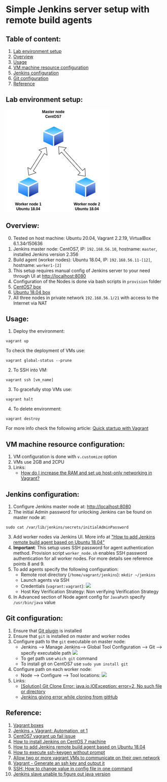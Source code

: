 # Simple Jenkins server setup with remote build agents

## Table of content:
1. [Lab environment setup](#lab-environment-setup)
2. [Overview](#overview)
3. [Usage](#usage)
4. [VM machine resource configuration](#vm-machine-resource-configuration)
5. [Jenkins configuration](#jenkins-configuration)
6. [Git configuration](#git-configuration)
7. [Reference](#reference)

## Lab environment setup:  
![](./img/jenkins-lab.png)

## Overview:
0. Tested on host machine: Ubuntu 20.04, Vagrant 2.2.19, VirtualBox 6.1.34r150636
1. Jenkins master node: CentOS7, IP: `192.168.56.10`, hostname: `master`, installed Jenkins version 2.356
2. Build agent (worker nodes): Ubuntu 18.04, IP: `192.168.56.11-[12]`, hostname: `worker1-[2]` 
3. This setup requires manual config of Jenkins server to your need through UI at [http://localhost:8080](http://localhost:8080)
4. Configuration of the Nodes is done via bash scripts in `provision` folder
5. [CentOS7 box](https://app.vagrantup.com/centos/boxes/7)
6. [Ubuntu 18.04 box](https://app.vagrantup.com/ubuntu/boxes/bionic64)
7. All three nodes in private network `192.168.56.1/21` with access to the Internet via NAT

## Usage:
1. Deploy the environment:
```shell
vagrant up
```
To check the deployment of VMs use:
```shell
vagrant global-status --prune
```
2. To SSH into VM:
```shell
vagrant ssh [vm_name]
```
3. To gracefully stop VMs use:
```shell
vagrant halt
```
4. To delete environment:
```shell
vagrant destroy
```
For more info check the following article: [Quick startup with Vagrant](https://brain2life.hashnode.dev/quick-startup-with-vagrant)

## VM machine resource configuration:
1. VM configuration is done with `v.customize` option
2. VMs use 2GB and 2CPU
2. Links:
    - [How do I increase the RAM and set up host-only networking in Vagrant?](https://stackoverflow.com/questions/12308149/how-do-i-increase-the-ram-and-set-up-host-only-networking-in-vagrant)

## Jenkins configuration:
1. Configure Jenkins master node at: [http://localhost:8080](http://localhost:8080)
2. The initial Admin password for unlocking Jenkins can be found on master node at:
```shell
sudo cat /var/lib/jenkins/secrets/initialAdminPassword
```
3. Add worker nodes via Jenkins UI. More info at ["How to add Jenkins remote build agent based on Ubuntu 18.04"](https://brain2life.hashnode.dev/how-to-add-jenkins-remote-build-agent-based-on-ubuntu-1804)
4. **Important**: This setup uses SSH password for agent authentication method. Provision script `worker_node.sh` enables SSH password authentication for all worker nodes. For more details see reference points 8 and 9.
5. To add agents specify the following configuration:
    - Remote root directory (`/home/vagrant/jenkins`): `mkdir ~/jenkins`
    - Launch agents via SSH
    - Credentials (`vagrant:vagrant`):
    ![](https://i.imgur.com/BGxszUM.png)
    - Host Key Verification Strategy: Non verifying Verification Strategy
6. In Advanced section of Node agent config for `JavaPath` specify `/usr/bin/java` value

## Git configuration:
1. Ensure that [Git plugin](https://plugins.jenkins.io/git/) is installed
2. Ensure that `git` is installed on master and worker nodes
3. Configure path to the `git` executable on master node:
    - Jenkins --> Manage Jenkins--> Global Tool Configuration --> Git --> specify executable path
    ![](https://i.imgur.com/3b9GS4O.png)
    - To get path use `which git` command
    - To install git on CentOS7 use `sudo yum install git`
4. Configure path on each worker node:
    - Node --> Configure --> Tool locations:
    ![](https://i.imgur.com/RoBqyK4.png)
5. Links:
    - [[Solution] Git Clone Error: java.io.IOException: error=2, No such file or directory](https://scriptcrunch.com/git-clone-error-java-io-ioexception/)
    - [Jenkins giving error while cloning from gitHub](https://stackoverflow.com/questions/12202078/jenkins-giving-error-while-cloning-from-github)

## Reference:
1. [Vagrant boxes](https://app.vagrantup.com/boxes/search)
2. [Jenkins + Vagrant: Automation, pt 1](https://faun.pub/jenkins-vagrant-automation-pt-1-adae0bdb69d6)
3. [CentOS7 vagrant up fail issue](https://github.com/dotless-de/vagrant-vbguest/issues/399)
4. [How to install Jenkins on CentOS 7 machine](https://brain2life.hashnode.dev/how-to-install-jenkins-on-centos-7-machine)
5. [How to add Jenkins remote build agent based on Ubuntu 18.04](https://brain2life.hashnode.dev/how-to-add-jenkins-remote-build-agent-based-on-ubuntu-1804)
6. [How to execute ssh-keygen without prompt](https://stackoverflow.com/questions/43235179/how-to-execute-ssh-keygen-without-prompt)
7. [Allow two or more vagrant VMs to communicate on their own network](https://stackoverflow.com/questions/24867252/allow-two-or-more-vagrant-vms-to-communicate-on-their-own-network)
8. [Vagrant - Generate an ssh key and output it](https://stackoverflow.com/questions/37729806/vagrant-generate-an-ssh-key-and-output-it)
9. [SSH: How to change value in config file in one command](https://superuser.com/questions/759481/ssh-how-to-change-value-in-config-file-in-one-command)
10. [Jenkins slave unable to figure out java version](https://stackoverflow.com/questions/36126778/jenkins-slave-unable-to-figure-out-java-version)